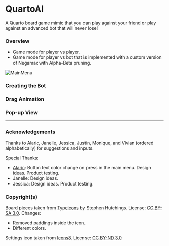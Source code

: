 # QuartoAI

A Quarto board game mimic that you can play against your friend or play against an advanced bot that will never lose!

### Overview

* Game mode for player vs player.
* Game mode for player vs bot that is implemented with a custom version of Negamax with Alpha-Beta pruning.

![MainMenu](https://cloud.githubusercontent.com/assets/12219300/19020274/4048cef2-8859-11e6-9ae5-223f17347e6f.gif)

### Creating the Bot



### Drag Animation



### Pop-up View

---

### Acknowledgements

Thanks to Alaric, Janelle, Jessica, Justin, Monique, and Vivian (ordered alphabetically) for suggestions and inputs.

Special Thanks:
* [Alaric](https://github.com/AlaricGonzales): Button text color change on press in the main menu. Design ideas. Product testing.
* Janelle: Design ideas.
* Jessica: Design ideas. Product testing.

### Copyright(s)

Board pieces taken from [Typeicons](http://www.typicons.com) by Stephen Hutchings.
License: [CC BY-SA 3.0](https://creativecommons.org/licenses/by-sa/3.0/). Changes:
* Removed paddings inside the icon.
* Different colors.

Settings icon taken from [Icons8](https://www.icons8.com). License: [CC BY-ND 3.0](https://creativecommons.org/licenses/by-nd/3.0/)
